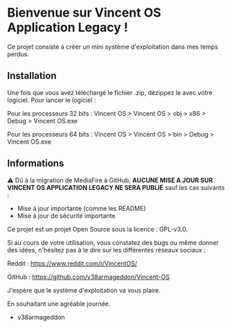 # Bienvenue sur Vincent OS Application Legacy !
Ce projet consiste à créer un mini système d'exploitation dans mes temps perdus.

## Installation

Une fois que vous avez téléchargé le fichier .zip, dézippez le avec votre logiciel. Pour lancer le logiciel :

Pour les processeurs 32 bits : Vincent OS > Vincent OS > obj > x86 > Debug > Vincent OS.exe

Pour les processeurs 64 bits : Vincent OS > Vincent OS > bin > Debug > Vincent OS.exe

## Informations

⚠️ Dû à la migration de MediaFire à GitHub, **AUCUNE MISE A JOUR SUR VINCENT OS APPLICATION LEGACY NE SERA PUBLIÉ** sauf les cas suivants :

- Mise à jour importante (comme les README)
- Mise à jour de sécurité importante

Ce projet est un projet Open Source sous la licence : GPL-v3.0.

Si au cours de votre utilisation, vous constatez des bugs ou même donner des idées, n'hésitez pas à le dire sur les différentes réseaux sociaux :

Reddit : https://www.reddit.com/r/VincentOS/

GitHub : https://github.com/v38armageddon/Vincent-OS

J'espère que le système d'exploitation va vous plaire.

En souhaitant une agréable journée.

- v38armageddon
